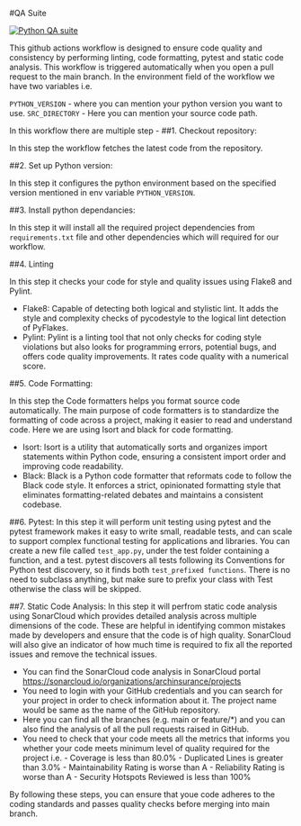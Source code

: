 #QA Suite

[![Python QA suite](https://github.com/archinsurance/aigi-actpy-python-platform/actions/workflows/QAsuite.yml/badge.svg?branch=main)](https://github.com/archinsurance/aigi-actpy-python-platform/actions/workflows/QAsuite.yml)

This github actions workflow is designed to ensure code quality and consistency by performing linting, code formatting, pytest and static code analysis. This workflow is triggered automatically when you open a pull request to the main branch.
In the environment field of the workflow we have two variables i.e. 

`PYTHON_VERSION` - where you can mention your python version you want to use.
`SRC_DIRECTORY` - Here you can mention your source code path.

In this workflow there are multiple step -
##1. Checkout repository:
   
   In this step the workflow fetches the latest code from the repository.
   
##2. Set up Python version:
   
   In this step it configures the python environment based on the specified version mentioned in env variable `PYTHON_VERSION`.
   
##3. Install python dependancies:
   
   In this step it will install all the required project dependencies from `requirements.txt` file and other dependencies which will required for our workflow.

##4. Linting
   
   In this step it checks your code for style and quality issues using Flake8 and Pylint.

-   Flake8: Capable of detecting both logical and stylistic lint. It adds the style and complexity checks of pycodestyle to the logical lint detection of PyFlakes.
-   Pylint: Pylint is a linting tool that not only checks for coding style violations but also looks for programming errors, potential bugs, and offers code quality improvements. It rates code quality with a numerical score.

##5. Code Formatting:
    
   In this step the Code formatters helps you format source code automatically. The main purpose of code formatters is to standardize the formatting of code across a project, making it easier to read and understand code. Here we are using Isort and black for code formatting.

-   Isort: Isort is a utility that automatically sorts and organizes import statements within Python code, ensuring a consistent import order and improving code readability.
-   Black: Black is a Python code formatter that reformats code to follow the Black code style. It enforces a strict, opinionated formatting style that eliminates formatting-related debates and maintains a consistent codebase.
   
   
##6. Pytest:
   In this step it will perform unit testing using pytest and the pytest framework makes it easy to write small, readable tests, and can scale to support complex functional testing for applications and libraries.
   You can create a new file called `test_app.py`, under the test folder containing a function, and a test. pytest discovers all tests following its Conventions for Python test discovery, so it finds both `test_prefixed functions`. There is no need to subclass anything, but make sure to prefix your class with Test otherwise the class will be skipped. 

   
##7. Static Code Analysis:
   In this step it will perfrom static code analysis using SonarCloud which provides detailed analysis across multiple dimensions of the code. These are helpful in identifying common mistakes made by developers and ensure that the code is of high quality. SonarCloud will also give an indicator of how much time is required to fix all the reported issues and remove the technical issues.

-   You can find the SonarCloud code analysis in SonarCloud portal https://sonarcloud.io/organizations/archinsurance/projects
-   You need to login with your GitHub credentials and you can search for your project in order to check information about it. The project name would be same as the name of the GitHub repository.
-   Here you can find all the branches (e.g. main or feature/*) and you can also find the analysis of all the pull requests raised in GitHub.
-   You need to check that your code meets all the metrics that informs you whether your code meets minimum level of quality required for the project i.e.
        -	Coverage is less than 80.0%
        -	Duplicated Lines is greater than 3.0%
        -	Maintainability Rating is worse than A
        -	Reliability Rating is worse than A
        -	Security Hotspots Reviewed is less than 100%

   By following these steps, you can ensure that youe code adheres to the coding standards and passes quality checks before merging into main branch.

   


